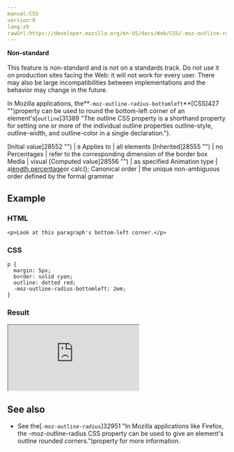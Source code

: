 ```yaml
---
manual:CSS
version:0
lang:zh
rawUrl:https://developer.mozilla.org/en-US/docs/Web/CSS/-moz-outline-radius-bottomleft
---
```






**Non-standard**<br></br>This feature is non-standard and is not on a standards track. Do not use it on production sites facing the Web: it will not work for every user. There may also be large incompatibilities between implementations and the behavior may change in the future.





In Mozilla applications, the**`-moz-outline-radius-bottomleft`**[CSS]427 "")property can be used to round the bottom-left corner of an element&#39;s[`outline`]31389 "The outline CSS property is a shorthand property for setting one or more of the individual outline properties outline-style, outline-width, and outline-color in a single declaration.").


[Initial value]28552 "") | `0` 
Applies to | all elements 
[Inherited]28555 "") | no 
Percentages | refer to the corresponding dimension of the border box 
Media | visual 
[Computed value]28556 "") | as specified 
Animation type | a[length](%4561#Interpolation "Values of the <length> CSS data type are interpolated as real, floating-point numbers."),[percentage](%4567#Interpolation "Values of the <percentage> CSS data type are interpolated as real, floating-point numbers.")or calc(); 
Canonical order | the unique non-ambiguous order defined by the formal grammar 


## Example<a name="Example"></a>

### HTML<a name="HTML"></a>

```
<p>Look at this paragraph's bottom-left corner.</p>
```

### CSS<a name="CSS"></a>

```
p {
  margin: 5px;
  border: solid cyan;
  outline: dotted red;
  -moz-outline-radius-bottomleft: 2em;
}
```

### Result<a name="Result"></a>


<iframe src='https://mdn.mozillademos.org/en-US/docs/Web/CSS/-moz-outline-radius-bottomleft$samples/Example?revision=1299449' width='null' height='null'></iframe>



## See also<a name="See_also"></a>

* See the[`-moz-outline-radius`]32951 "In Mozilla applications like Firefox, the -moz-outline-radius CSS property can be used to give an element's outline rounded corners.")property for more information.




